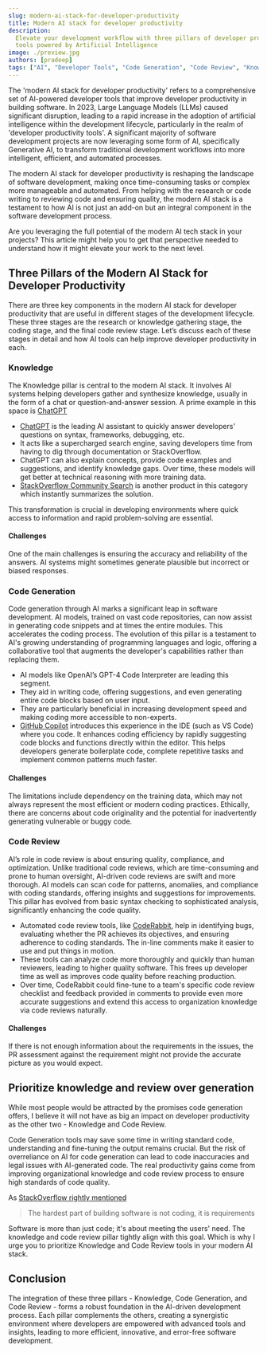 ```yaml
---
slug: modern-ai-stack-for-developer-productivity
title: Modern AI stack for developer productivity
description:
  Elevate your development workflow with three pillars of developer productivity
  tools powered by Artificial Intelligence
image: ./preview.jpg
authors: [pradeep]
tags: ["AI", "Developer Tools", "Code Generation", "Code Review", "Knowledge"]
---
```


The 'modern AI stack for developer productivity' refers to a comprehensive set
of AI-powered developer tools that improve developer productivity in building
software. In 2023, Large Language Models (LLMs) caused significant disruption,
leading to a rapid increase in the adoption of artificial intelligence within
the development lifecycle, particularly in the realm of 'developer productivity
tools'. A significant majority of software development projects are now
leveraging some form of AI, specifically Generative AI, to transform traditional
development workflows into more intelligent, efficient, and automated processes.

The modern AI stack for developer productivity is reshaping the landscape of
software development, making once time-consuming tasks or complex more
manageable and automated. From helping with the research or code writing to
reviewing code and ensuring quality, the modern AI stack is a testament to how
AI is not just an add-on but an integral component in the software development
process.

Are you leveraging the full potential of the modern AI tech stack in your
projects? This article might help you to get that perspective needed to
understand how it might elevate your work to the next level.

<!--truncate-->

## Three Pillars of the **Modern AI Stack for Developer Productivity**

There are three key components in the modern AI stack for developer productivity
that are useful in different stages of the development lifecycle. These three
stages are the research or knowledge gathering stage, the coding stage, and the
final code review stage. Let’s discuss each of these stages in detail and how AI
tools can help improve developer productivity in each.

### Knowledge

The Knowledge pillar is central to the modern AI stack. It involves AI systems
helping developers gather and synthesize knowledge, usually in the form of a
chat or question-and-answer session. A prime example in this space is
[ChatGPT](https://chat.openai.com/)

- [ChatGPT](https://chat.openai.com/) is the leading AI assistant to quickly
  answer developers' questions on syntax, frameworks, debugging, etc.
- It acts like a supercharged search engine, saving developers time from having
  to dig through documentation or StackOverflow.
- ChatGPT can also explain concepts, provide code examples and suggestions, and
  identify knowledge gaps. Over time, these models will get better at technical
  reasoning with more training data.
- [StackOverflow Community Search](https://stackoverflow.co/labs/search/) is
  another product in this category which instantly summarizes the solution.

This transformation is crucial in developing environments where quick access to
information and rapid problem-solving are essential.

#### Challenges

One of the main challenges is ensuring the accuracy and reliability of the
answers. AI systems might sometimes generate plausible but incorrect or biased
responses.

### Code Generation

Code generation through AI marks a significant leap in software development. AI
models, trained on vast code repositories, can now assist in generating code
snippets and at times the entire modules. This accelerates the coding process.
The evolution of this pillar is a testament to AI's growing understanding of
programming languages and logic, offering a collaborative tool that augments the
developer's capabilities rather than replacing them.

- AI models like OpenAI’s GPT-4 Code Interpreter are leading this segment.
- They aid in writing code, offering suggestions, and even generating entire
  code blocks based on user input.
- They are particularly beneficial in increasing development speed and making
  coding more accessible to non-experts.
- [GitHub Copilot](https://github.com/features/copilot) introduces this
  experience in the IDE (such as VS Code) where you code. It enhances coding
  efficiency by rapidly suggesting code blocks and functions directly within the
  editor. This helps developers generate boilerplate code, complete repetitive
  tasks and implement common patterns much faster.

#### Challenges

The limitations include dependency on the training data, which may not always
represent the most efficient or modern coding practices. Ethically, there are
concerns about code originality and the potential for inadvertently generating
vulnerable or buggy code.

### Code Review

AI’s role in code review is about ensuring quality, compliance, and
optimization. Unlike traditional code reviews, which are time-consuming and
prone to human oversight, AI-driven code reviews are swift and more thorough. AI
models can scan code for patterns, anomalies, and compliance with coding
standards, offering insights and suggestions for improvements. This pillar has
evolved from basic syntax checking to sophisticated analysis, significantly
enhancing the code quality.

- Automated code review tools, like [CodeRabbit](https://coderabbit.ai/), help
  in identifying bugs, evaluating whether the PR achieves its objectives, and
  ensuring adherence to coding standards. The in-line comments make it easier to
  use and put things in motion.
- These tools can analyze code more thoroughly and quickly than human reviewers,
  leading to higher quality software. This frees up developer time as well as
  improves code quality before reaching production.
- Over time, CodeRabbit could fine-tune to a team's specific code review
  checklist and feedback provided in comments to provide even more accurate
  suggestions and extend this access to organization knowledge via code reviews
  naturally.

#### Challenges

If there is not enough information about the requirements in the issues, the PR
assessment against the requirement might not provide the accurate picture as you
would expect.

## Prioritize knowledge and review over generation

While most people would be attracted by the promises code generation offers, I
believe it will not have as big an impact on developer productivity as the other
two - Knowledge and Code Review.

Code Generation tools may save some time in writing standard code, understanding
and fine-tuning the output remains crucial. But the risk of overreliance on AI
for code generation can lead to code inaccuracies and legal issues with
AI-generated code. The real productivity gains come from improving
organizational knowledge and code review process to ensure high standards of
code quality.

As
[StackOverflow rightly mentioned](https://stackoverflow.blog/2023/12/29/the-hardest-part-of-building-software-is-not-coding-its-requirements/)

> The hardest part of building software is not coding, it is requirements

Software is more than just code; it's about meeting the users' need. The
knowledge and code review pillar tightly align with this goal. Which is why I
urge you to prioritize Knowledge and Code Review tools in your modern AI stack.

## Conclusion

The integration of these three pillars - Knowledge, Code Generation, and Code
Review - forms a robust foundation in the AI-driven development process. Each
pillar complements the others, creating a synergistic environment where
developers are empowered with advanced tools and insights, leading to more
efficient, innovative, and error-free software development.
